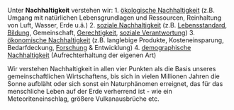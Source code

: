 Unter **Nachhaltigkeit** verstehen wir: 1. [ökologische
Nachhaltigkeit](ökologische_Nachhaltigkeit "wikilink") (z.B. Umgang mit
natürlichen Lebensgrundlagen und Ressourcen, Reinhaltung von Luft,
Wasser, Erde u.ä.) 2. [soziale
Nachhaltigkeit](soziale_Nachhaltigkeit "wikilink") (z.B.
[Lebensstandard](/wiki/Lebensstandard "wikilink"),
[Bildung](/wiki/Bildung "wikilink"), Gemeinschaft,
[Gerechtigkeit](/wiki/Gerechtigkeit "wikilink"), [soziale
Verantwortung](soziale_Verantwortung "wikilink")) 3. [ökonomische
Nachhaltigkeit](ökonomische_Nachhaltigkeit "wikilink") (z.B. langlebige
Produkte, Kosteneinsparung, Bedarfdeckung,
[Forschung](/wiki/Forschung "wikilink") & Entwicklung) 4. [demographische
Nachhaltigkeit](demographische_Nachhaltigkeit "wikilink")
(Aufrechterhaltung der eigenen Art)

Wir verstehen Nachhaltigkeit in allen vier Punkten als die Basis unseres
gemeinschaftlichen Wirtschaftens, bis sich in vielen Millionen Jahren
die Sonne aufbläht oder sich sonst ein Naturphänomen erreignet, das für
das menschliche Leben auf der Erde verherrend ist - wie ein
Meteoriteneinschlag, größere Vulkanausbrüche etc.
